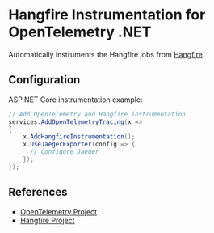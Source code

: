 # Hangfire Instrumentation for OpenTelemetry .NET

Automatically instruments the Hangfire jobs from
[Hangfire](https://www.nuget.org/packages/Hangfire/).


## Configuration

ASP.NET Core instrumentation example:

```csharp
// Add OpenTelemetry and Hangfire instrumentation
services.AddOpenTelemetryTracing(x =>
{
    x.AddHangfireInstrumentation();
    x.UseJaegerExporter(config => {
      // Configure Jaeger
    });
});
```


## References

* [OpenTelemetry Project](https://opentelemetry.io/)
* [Hangfire Project](https://www.hangfire.io/)
